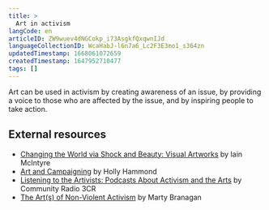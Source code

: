 ```yaml
---
title: >
  Art in activism
langCode: en
articleID: ZW9wuev4dNGCokp_i73AsgkfQxqwnIJd
languageCollectionID: WcaHabJ-l6n7a6_Lc2F3E3mo1_s364zn
updatedTimestamp: 1668061072659
createdTimestamp: 1647952710477
tags: []
---
```


Art can be used in activism by creating awareness of an issue, by providing a voice to those who are affected by the issue, and by inspiring people to take action.

## **External resources**

-   [Changing the World via Shock and Beauty: Visual Artworks](https://commonslibrary.org/changing-the-world-via-shock-and-beauty-visual-artworks/) by Iain McIntyre
-   [Art and Campaigning](https://commonslibrary.org/art-and-campaigning-lessons-about-the-effective-use-of-art-in-campaigns/) by Holly Hammond
-   [Listening to the Artivists: Podcasts About Activism and the Arts](https://commonslibrary.org/listening-to-the-artivists-podcasts-about-activism-and-the-arts/) by Community Radio 3CR
-   [The Art(s) of Non-Violent Activism](https://commonslibrary.org/changing-the-world-via-shock-and-beauty-visual-artworks/) by Marty Branagan